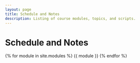 ```yaml
---
layout: page
title: Schedule and Notes
description: Listing of course modules, topics, and scripts.
---
```


# Schedule and Notes

{% for module in site.modules %}
{{ module }}
{% endfor %}
